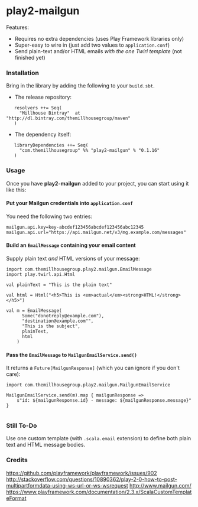 play2-mailgun
============================

Features:

  - Requires no extra dependencies (uses Play Framework libraries only)
  - Super-easy to wire in (just add two values to `application.conf`)
  - Send plain-text and/or HTML emails _with the one Twirl template_ (not finished yet)


### Installation

Bring in the library by adding the following to your ```build.sbt```. 

  - The release repository: 

```
   resolvers ++= Seq(
     "Millhouse Bintray"  at "http://dl.bintray.com/themillhousegroup/maven"
   )
```
  - The dependency itself: 

```
   libraryDependencies ++= Seq(
     "com.themillhousegroup" %% "play2-mailgun" % "0.1.16"
   )

```

### Usage

Once you have __play2-mailgun__ added to your project, you can start using it like this:

#### Put your Mailgun credentials into `application.conf`
You need the following two entries:

```
mailgun.api.key=key-abcdef123456abcdef123456abc12345
mailgun.api.url="https://api.mailgun.net/v3/mg.example.com/messages"
```

#### Build an `EmailMessage` containing your email content
Supply plain text _and_ HTML versions of your message:

```
import com.themillhousegroup.play2.mailgun.EmailMessage
import play.twirl.api.Html

val plainText = "This is the plain text"

val html = Html("<h5>This is <em>actual</em><strong>HTML!</strong></h5>")

val m = EmailMessage(
      Some("donotreply@example.com"),
      "destination@example.com"",
      "This is the subject",
      plainText,
      html
    )
```

#### Pass the `EmailMessage` to `MailgunEmailService.send()`
It returns a `Future[MailgunResponse]` (which you can ignore if you don't care):

```
import com.themillhousegroup.play2.mailgun.MailgunEmailService

MailgunEmailService.send(m).map { mailgunResponse =>
	s"id: ${mailgunResponse.id} - message: ${mailgunResponse.message}"
}


```

### Still To-Do
Use one custom template (with `.scala.email` extension) to define both plain text and HTML message bodies.

### Credits
https://github.com/playframework/playframework/issues/902
http://stackoverflow.com/questions/10890362/play-2-0-how-to-post-multipartformdata-using-ws-url-or-ws-wsrequest
http://www.mailgun.com/ 
https://www.playframework.com/documentation/2.3.x/ScalaCustomTemplateFormat
